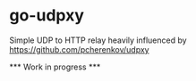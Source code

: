 # go-udpxy
Simple UDP to HTTP relay heavily influenced by https://github.com/pcherenkov/udpxy

*** Work in progress ***